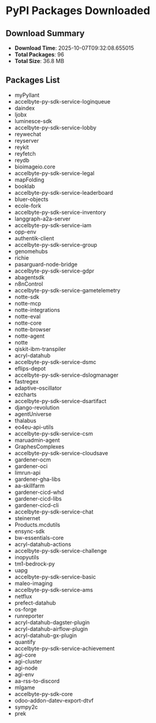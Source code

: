# PyPI Packages Downloaded

## Download Summary
- **Download Time**: 2025-10-07T09:32:08.655015
- **Total Packages**: 96
- **Total Size**: 36.8 MB

## Packages List
- myPyllant
- accelbyte-py-sdk-service-loginqueue
- daindex
- ljobx
- luminesce-sdk
- accelbyte-py-sdk-service-lobby
- reywechat
- reyserver
- reykit
- reyfetch
- reydb
- bioimageio.core
- accelbyte-py-sdk-service-legal
- mapFolding
- booklab
- accelbyte-py-sdk-service-leaderboard
- bluer-objects
- ecole-fork
- accelbyte-py-sdk-service-inventory
- langgraph-a2a-server
- accelbyte-py-sdk-service-iam
- opp-env
- authentik-client
- accelbyte-py-sdk-service-group
- genomehubs
- richie
- pasarguard-node-bridge
- accelbyte-py-sdk-service-gdpr
- abagentsdk
- n8nControl
- accelbyte-py-sdk-service-gametelemetry
- notte-sdk
- notte-mcp
- notte-integrations
- notte-eval
- notte-core
- notte-browser
- notte-agent
- notte
- qiskit-ibm-transpiler
- acryl-datahub
- accelbyte-py-sdk-service-dsmc
- eflips-depot
- accelbyte-py-sdk-service-dslogmanager
- fastregex
- adaptive-oscillator
- ezcharts
- accelbyte-py-sdk-service-dsartifact
- django-revolution
- agentUniverse
- thalabus
- eo4eu-api-utils
- accelbyte-py-sdk-service-csm
- maruadmin-agent
- GraphesComplexes
- accelbyte-py-sdk-service-cloudsave
- gardener-ocm
- gardener-oci
- limrun-api
- gardener-gha-libs
- aa-skillfarm
- gardener-cicd-whd
- gardener-cicd-libs
- gardener-cicd-cli
- accelbyte-py-sdk-service-chat
- steinernet
- Products.mcdutils
- ensync-sdk
- bw-essentials-core
- acryl-datahub-actions
- accelbyte-py-sdk-service-challenge
- inopyutils
- tm1-bedrock-py
- uapg
- accelbyte-py-sdk-service-basic
- maleo-imaging
- accelbyte-py-sdk-service-ams
- netflux
- prefect-datahub
- os-forge
- runreporter
- acryl-datahub-dagster-plugin
- acryl-datahub-airflow-plugin
- acryl-datahub-gx-plugin
- quantify
- accelbyte-py-sdk-service-achievement
- agi-core
- agi-cluster
- agi-node
- agi-env
- aa-rss-to-discord
- mlgame
- accelbyte-py-sdk-core
- odoo-addon-datev-export-dtvf
- sympy2c
- prek

